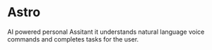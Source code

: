 # Astro 
AI powered personal Assitant it understands natural language voice commands and completes tasks for the user.

